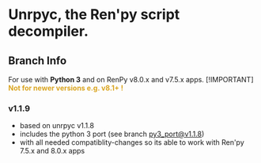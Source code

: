 # Unrpyc, the Ren'py script decompiler.
## Branch Info
For use with **Python 3** and on RenPy v8.0.x and v7.5.x apps.
[!IMPORTANT]
**<span style="color: goldenrod">Not for newer versions e.g. v8.1+ !</span>**

### v1.1.9
- based on unrpyc v1.1.8
- includes the python 3 port (see branch [py3_port@v1.1.8](https://github.com/madeddy/unrpyc/tree/py3_port%40v1.1.8))
- with all needed compatiblity-changes so its able to work with Ren'py 7.5.x and 8.0.x apps
